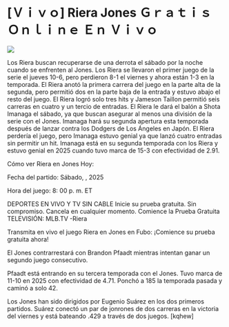 # [Ｖｉｖｏ] Riera Jones Ｇｒａｔｉｓ Ｏｎｌｉｎｅ Ｅｎ Ｖｉｖｏ  
  
  
[![](https://i.imgur.com/qSNzIqt.png)](https://movie.rssnews.media/uZJlpbHKt.php)  
  
Los Riera buscan recuperarse de una derrota el sábado por la noche cuando se enfrenten al Jones. Los Riera se llevaron el primer juego de la serie el jueves 10-6, pero perdieron 8-1 el viernes y ahora están 1-3 en la temporada. El Riera anotó la primera carrera del juego en la parte alta de la segunda, pero permitió dos en la parte baja de la entrada y estuvo abajo el resto del juego. El Riera logró solo tres hits y Jameson Taillon permitió seis carreras en cuatro y un tercio de entradas. El Riera le dará el balón a Shota Imanaga el sábado, ya que buscan asegurar al menos una división de la serie con el Jones. Imanaga hará su segunda apertura esta temporada después de lanzar contra los Dodgers de Los Ángeles en Japón. El Riera perdería el juego, pero Imanaga estuvo genial ya que lanzó cuatro entradas sin permitir un hit. Imanaga está en su segunda temporada con los Riera y estuvo genial en 2025 cuando tuvo marca de 15-3 con efectividad de 2.91.

Cómo ver Riera en Jones Hoy:

Fecha del partido: Sábado, , 2025

Hora del juego: 8: 00 p. m. ET

DEPORTES EN VIVO Y TV SIN CABLE
Inicie su prueba gratuita. Sin compromiso. Cancela en cualquier momento.
Comience la Prueba Gratuita
TELEVISIÓN: MLB.TV -Riera

Transmita en vivo el juego Riera en Jones en Fubo: ¡Comience su prueba gratuita ahora! 

El Jones contrarrestará con Brandon Pfaadt mientras intentan ganar un segundo juego consecutivo.

Pfaadt está entrando en su tercera temporada con el Jones. Tuvo marca de 11-10 en 2025 con efectividad de 4.71. Ponchó a 185 la temporada pasada y caminó a solo 42.

Los Jones han sido dirigidos por Eugenio Suárez en los dos primeros partidos. Suárez conectó un par de jonrones de dos carreras en la victoria del viernes y está bateando .429 a través de dos juegos. [kqhew]